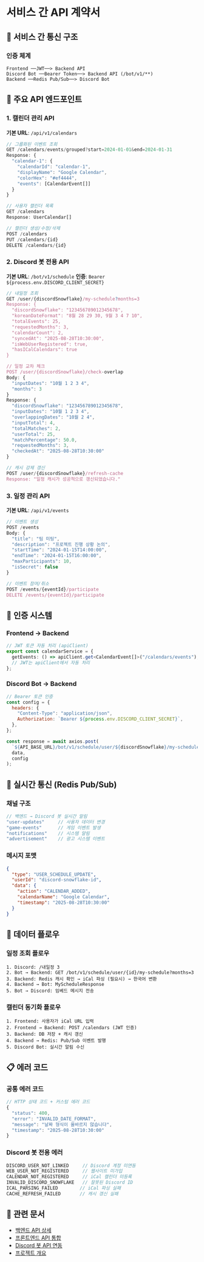 # 서비스 간 API 계약서

## 🔌 서비스 간 통신 구조

### 인증 체계
```
Frontend ──JWT──> Backend API
Discord Bot ──Bearer Token──> Backend API (/bot/v1/**)
Backend ──Redis Pub/Sub──> Discord Bot
```

## 🚀 주요 API 엔드포인트

### 1. 캘린더 관리 API
**기본 URL**: `/api/v1/calendars`

```typescript
// 그룹화된 이벤트 조회
GET /calendars/events/grouped?start=2024-01-01&end=2024-01-31
Response: {
  "calendar-1": {
    "calendarId": "calendar-1",
    "displayName": "Google Calendar", 
    "colorHex": "#ef4444",
    "events": [CalendarEvent[]]
  }
}

// 사용자 캘린더 목록
GET /calendars
Response: UserCalendar[]

// 캘린더 생성/수정/삭제
POST /calendars
PUT /calendars/{id}
DELETE /calendars/{id}
```

### 2. Discord 봇 전용 API
**기본 URL**: `/bot/v1/schedule`
**인증**: `Bearer ${process.env.DISCORD_CLIENT_SECRET}`

```typescript
// 내일정 조회
GET /user/{discordSnowflake}/my-schedule?months=3
Response: {
  "discordSnowflake": "123456789012345678",
  "koreanDateFormat": "8월 28 29 30, 9월 3 4 7 10",
  "totalEvents": 25,
  "requestedMonths": 3,
  "calendarCount": 2,
  "syncedAt": "2025-08-28T10:30:00",
  "isWebUserRegistered": true,
  "hasICalCalendars": true
}

// 일정 교차 체크
POST /user/{discordSnowflake}/check-overlap
Body: {
  "inputDates": "10월 1 2 3 4",
  "months": 3
}
Response: {
  "discordSnowflake": "123456789012345678",
  "inputDates": "10월 1 2 3 4", 
  "overlappingDates": "10월 2 4",
  "inputTotal": 4,
  "totalMatches": 2,
  "userTotal": 25,
  "matchPercentage": 50.0,
  "requestedMonths": 3,
  "checkedAt": "2025-08-28T10:30:00"
}

// 캐시 강제 갱신
POST /user/{discordSnowflake}/refresh-cache
Response: "일정 캐시가 성공적으로 갱신되었습니다."
```

### 3. 일정 관리 API
**기본 URL**: `/api/v1/events`

```typescript
// 이벤트 생성
POST /events
Body: {
  "title": "팀 미팅",
  "description": "프로젝트 진행 상황 논의",
  "startTime": "2024-01-15T14:00:00",
  "endTime": "2024-01-15T16:00:00",
  "maxParticipants": 10,
  "isSecret": false
}

// 이벤트 참여/취소
POST /events/{eventId}/participate
DELETE /events/{eventId}/participate
```

## 🔐 인증 시스템

### Frontend → Backend
```typescript
// JWT 토큰 자동 처리 (apiClient)
export const calendarService = {
  getEvents: () => apiClient.get<CalendarEvent[]>("/calendars/events"),
  // JWT는 apiClient에서 자동 처리
};
```

### Discord Bot → Backend
```javascript
// Bearer 토큰 인증
const config = {
  headers: {
    "Content-Type": "application/json",
    Authorization: `Bearer ${process.env.DISCORD_CLIENT_SECRET}`,
  },
};

const response = await axios.post(
  `${API_BASE_URL}/bot/v1/schedule/user/${discordSnowflake}/my-schedule`,
  data,
  config
);
```

## 📡 실시간 통신 (Redis Pub/Sub)

### 채널 구조
```javascript
// 백엔드 → Discord 봇 실시간 알림
"user-updates"     // 사용자 데이터 변경
"game-events"      // 게임 이벤트 발생  
"notifications"    // 시스템 알림
"advertisement"    // 광고 시스템 이벤트
```

### 메시지 포맷
```json
{
  "type": "USER_SCHEDULE_UPDATE",
  "userId": "discord-snowflake-id",
  "data": {
    "action": "CALENDAR_ADDED",
    "calendarName": "Google Calendar",
    "timestamp": "2025-08-28T10:30:00"
  }
}
```

## 🔄 데이터 플로우

### 일정 조회 플로우
```
1. Discord: /내일정 3
2. Bot → Backend: GET /bot/v1/schedule/user/{id}/my-schedule?months=3
3. Backend: Redis 캐시 확인 → iCal 파싱 (필요시) → 한국어 변환
4. Backend → Bot: MyScheduleResponse
5. Bot → Discord: 임베드 메시지 전송
```

### 캘린더 동기화 플로우  
```
1. Frontend: 사용자가 iCal URL 입력
2. Frontend → Backend: POST /calendars (JWT 인증)
3. Backend: DB 저장 + 캐시 갱신
4. Backend → Redis: Pub/Sub 이벤트 발행
5. Discord Bot: 실시간 알림 수신
```

## 📋 에러 코드

### 공통 에러 코드
```typescript
// HTTP 상태 코드 + 커스텀 에러 코드
{
  "status": 400,
  "error": "INVALID_DATE_FORMAT", 
  "message": "날짜 형식이 올바르지 않습니다",
  "timestamp": "2025-08-28T10:30:00"
}
```

### Discord 봇 전용 에러
```typescript
DISCORD_USER_NOT_LINKED     // Discord 계정 미연동
WEB_USER_NOT_REGISTERED     // 웹사이트 미가입
CALENDAR_NOT_REGISTERED     // iCal 캘린더 미등록  
INVALID_DISCORD_SNOWFLAKE   // 잘못된 Discord ID
ICAL_PARSING_FAILED        // iCal 파싱 실패
CACHE_REFRESH_FAILED       // 캐시 갱신 실패
```

## 🔗 관련 문서
- [백엔드 API 상세](../backend/api/rest-controllers.md)
- [프론트엔드 API 통합](../frontend/api-integration/api-client.md)  
- [Discord 봇 API 연동](../discord-bot/api-integration/backend-api.md)
- [프로젝트 개요](project-overview.md)